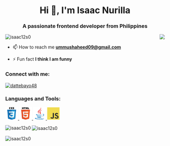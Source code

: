 <h1 align="center">Hi 👋, I'm Isaac Nurilla</h1>
<h3 align="center">A passionate frontend developer from Philippines</h3>
<img align="right" src="https://www.shutterstock.com/image-vector/programming-courses-web-design-concept-600w-1918015178.jpg">

<p align="left"> <img src="https://komarev.com/ghpvc/?username=isaac12s0&label=Profile%20views&color=0e75b6&style=flat" alt="isaac12s0" /> </p>

- 📫 How to reach me **ummushaheed09@gmail.com**

- ⚡ Fun fact **I think I am funny**

<h3 align="left">Connect with me:</h3>
<p align="left">
<a href="https://fb.com/dattebayo48" target="blank"><img align="center" src="https://raw.githubusercontent.com/rahuldkjain/github-profile-readme-generator/master/src/images/icons/Social/facebook.svg" alt="dattebayo48" height="30" width="40" /></a>
</p>

<h3 align="left">Languages and Tools:</h3>
<p align="left"> <a href="https://www.w3schools.com/css/" target="_blank" rel="noreferrer"> <img src="https://raw.githubusercontent.com/devicons/devicon/master/icons/css3/css3-original-wordmark.svg" alt="css3" width="40" height="40"/> </a> <a href="https://www.w3.org/html/" target="_blank" rel="noreferrer"> <img src="https://raw.githubusercontent.com/devicons/devicon/master/icons/html5/html5-original-wordmark.svg" alt="html5" width="40" height="40"/> </a> <a href="https://www.java.com" target="_blank" rel="noreferrer"> <img src="https://raw.githubusercontent.com/devicons/devicon/master/icons/java/java-original.svg" alt="java" width="40" height="40"/> </a> <a href="https://developer.mozilla.org/en-US/docs/Web/JavaScript" target="_blank" rel="noreferrer"> <img src="https://raw.githubusercontent.com/devicons/devicon/master/icons/javascript/javascript-original.svg" alt="javascript" width="40" height="40"/> </a> </p>

<p><img align="left" src="https://github-readme-stats.vercel.app/api/top-langs?username=isaac12s0&show_icons=true&locale=en&layout=compact" alt="isaac12s0" /></p>

<p>&nbsp;<img align="center" src="https://github-readme-stats.vercel.app/api?username=isaac12s0&show_icons=true&locale=en" alt="isaac12s0" /></p>

<p><img align="center" src="https://github-readme-streak-stats.herokuapp.com/?user=isaac12s0&" alt="isaac12s0" /></p>
